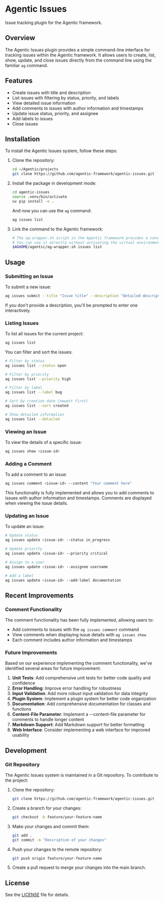 # Agentic Issues

Issue tracking plugin for the Agentic framework.

## Overview

The Agentic Issues plugin provides a simple command-line interface for tracking issues within the Agentic framework. It allows users to create, list, show, update, and close issues directly from the command line using the familiar `ag` command.

## Features

- Create issues with title and description
- List issues with filtering by status, priority, and labels
- View detailed issue information
- Add comments to issues with author information and timestamps
- Update issue status, priority, and assignee
- Add labels to issues
- Close issues

## Installation

To install the Agentic Issues system, follow these steps:

1. Clone the repository:
   ```bash
   cd ~/Agentic/projects
   git clone https://github.com/agentic-framework/agentic-issues.git
   ```

2. Install the package in development mode:
   ```bash
   cd agentic-issues
   source .venv/bin/activate
   uv pip install -e .
   ```

   And now you can use the `ag` command:
   ```bash
   ag issues list
   ```

3. Link the command to the Agentic framework:
   ```bash
   # The ag-wrapper.sh script in the Agentic framework provides a convenient way to run the ag command
   # You can use it directly without activating the virtual environment:
   $AGHOME/agentic/ag-wrapper.sh issues list
   ```

## Usage

### Submitting an Issue

To submit a new issue:

```bash
ag issues submit --title "Issue title" --description "Detailed description" --priority high --labels "bug,ui"
```

If you don't provide a description, you'll be prompted to enter one interactively.

### Listing Issues

To list all issues for the current project:

```bash
ag issues list
```

You can filter and sort the issues:

```bash
# Filter by status
ag issues list --status open

# Filter by priority
ag issues list --priority high

# Filter by label
ag issues list --label bug

# Sort by creation date (newest first)
ag issues list --sort created

# Show detailed information
ag issues list --detailed
```

### Viewing an Issue

To view the details of a specific issue:

```bash
ag issues show <issue-id>
```

### Adding a Comment

To add a comment to an issue:

```bash
ag issues comment <issue-id> --content "Your comment here"
```

This functionality is fully implemented and allows you to add comments to issues with author information and timestamps. Comments are displayed when viewing the issue details.

### Updating an Issue

To update an issue:

```bash
# Update status
ag issues update <issue-id> --status in_progress

# Update priority
ag issues update <issue-id> --priority critical

# Assign to a user
ag issues update <issue-id> --assignee username

# Add a label
ag issues update <issue-id> --add-label documentation
```

## Recent Improvements

### Comment Functionality

The comment functionality has been fully implemented, allowing users to:
- Add comments to issues with the `ag issues comment` command
- View comments when displaying issue details with `ag issues show`
- Each comment includes author information and timestamps

### Future Improvements

Based on our experience implementing the comment functionality, we've identified several areas for future improvement:

1. **Unit Tests**: Add comprehensive unit tests for better code quality and confidence
2. **Error Handling**: Improve error handling for robustness
3. **Input Validation**: Add more robust input validation for data integrity
4. **Plugin System**: Implement a plugin system for better code organization
5. **Documentation**: Add comprehensive documentation for classes and functions
6. **Content-File Parameter**: Implement a --content-file parameter for comments to handle longer content
7. **Markdown Support**: Add Markdown support for better formatting
8. **Web Interface**: Consider implementing a web interface for improved usability

## Development

### Git Repository

The Agentic Issues system is maintained in a Git repository. To contribute to the project:

1. Clone the repository:
   ```bash
   git clone https://github.com/agentic-framework/agentic-issues.git
   ```

2. Create a branch for your changes:
   ```bash
   git checkout -b feature/your-feature-name
   ```

3. Make your changes and commit them:
   ```bash
   git add .
   git commit -m "Description of your changes"
   ```

4. Push your changes to the remote repository:
   ```bash
   git push origin feature/your-feature-name
   ```

5. Create a pull request to merge your changes into the main branch.

## License

See the [LICENSE](LICENSE) file for details.
